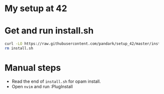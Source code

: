 My setup at 42
==============

# Get and run install.sh

``` sh
curl -LO https://raw.githubusercontent.com/pandark/setup_42/master/install.sh && zsh install.sh
rm install.sh
```

# Manual steps

* Read the end of `install.sh` for opam install.
* Open `nvim` and run :PlugInstall
